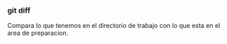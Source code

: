 ### git diff
Compara lo que tenemos en el directorio de trabajo con lo que esta en el area de preparacion.
